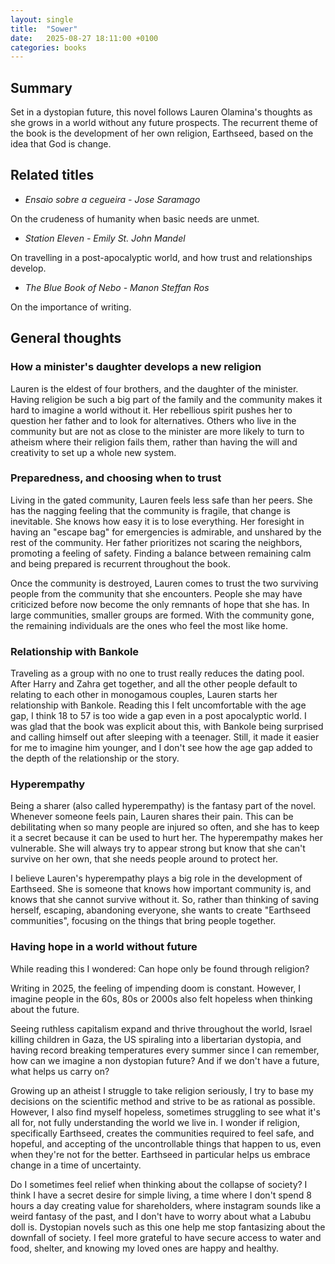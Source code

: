 ```yaml
---
layout: single
title:  "Sower"
date:   2025-08-27 18:11:00 +0100
categories: books
---
```


## Summary

Set in a dystopian future, this novel follows Lauren Olamina's thoughts as she grows in a world without any future prospects. The recurrent theme of the book is the development of her own religion, Earthseed, based on the idea that God is change.

## Related titles
- *Ensaio sobre a cegueira - Jose Saramago* 

On the crudeness of humanity when basic needs are unmet.
- *Station Eleven - Emily St. John Mandel* 

On travelling in a post-apocalyptic world, and how trust and relationships develop.
- *The Blue Book of Nebo - Manon Steffan Ros*

On the importance of writing.


## General thoughts
### How a minister's daughter develops a new religion
Lauren is the eldest of four brothers, and the daughter of the minister. Having religion be such a big part of the family and the community makes it hard to imagine a world without it. Her rebellious spirit pushes her to question her father and to look for alternatives. Others who live in the community but are not as close to the minister are more likely to turn to atheism where their religion fails them, rather than having the will and creativity to set up a whole new system.

### Preparedness, and choosing when to trust
Living in the gated community, Lauren feels less safe than her peers. She has the nagging feeling that the community is fragile, that change is inevitable. She knows how easy it is to lose everything. Her foresight in having an "escape bag" for emergencies is admirable, and unshared by the rest of the community. 
Her father prioritizes not scaring the neighbors, promoting a feeling of safety. Finding a balance between remaining calm and being prepared is recurrent throughout the book.

Once the community is destroyed, Lauren comes to trust the two surviving people from the community that she encounters. People she may have criticized before now become the only remnants of hope that she has. In large communities, smaller groups are formed. With the community gone, the remaining individuals are the ones who feel the most like home.

### Relationship with Bankole
Traveling as a group with no one to trust really reduces the dating pool. After Harry and Zahra get together, and all the other people default to relating to each other in monogamous couples, Lauren starts her relationship with Bankole. Reading this I felt uncomfortable with the age gap, I think 18 to 57 is too wide a gap even in a post apocalyptic world. I was glad that the book was explicit about this, with Bankole being surprised and calling himself out after sleeping with a teenager. Still, it made it easier for me to imagine him younger, and I don't see how the age gap added to the depth of the relationship or the story.


### Hyperempathy
Being a sharer (also called hyperempathy) is the fantasy part of the novel. Whenever someone feels pain, Lauren shares their pain. This can be debilitating when so many people are injured so often, and she has to keep it a secret because it can be used to hurt her. The hyperempathy makes her vulnerable. She will always try to appear strong but know that she can't survive on her own, that she needs people around to protect her.

I believe Lauren's hyperempathy plays a big role in the development of Earthseed. She is someone that knows how important community is, and knows that she cannot survive without it. So, rather than thinking of saving herself, escaping, abandoning everyone, she wants to create "Earthseed communities", focusing on the things that bring people together. 


### Having hope in a world without future
While reading this I wondered: Can hope only be found through religion?

 Writing in 2025, the feeling of impending doom is constant. However, I imagine people in the 60s, 80s or 2000s also felt hopeless when thinking about the future.


Seeing ruthless capitalism expand and thrive throughout the world, Israel killing children in Gaza,
the US spiraling into a libertarian dystopia, and having record breaking temperatures every summer since I can remember, how can we imagine a non dystopian future? And if we don't have a future, what helps us carry on?

Growing up an atheist I struggle to take religion seriously, I try to base my decisions on the scientific method and strive to be as rational as possible. However, I also find myself hopeless, sometimes struggling to see what it's all for, not fully understanding the world we live in.
I wonder if religion, specifically Earthseed, creates the communities required to feel safe, and hopeful, and accepting of the uncontrollable things that happen to us, even when they're not for the better. Earthseed in particular helps us embrace change in a time of uncertainty.

Do I sometimes feel relief when thinking about the collapse of society? I think I have a secret desire for simple living, a time where I don't spend 8 hours a day creating value for shareholders, where instagram sounds like a weird fantasy of the past, and I don't have to worry about what a Labubu doll is. Dystopian novels such as this one help me stop fantasizing about the downfall of society. I feel more grateful to have secure access to water and food, shelter, and knowing my loved ones are happy and healthy.

